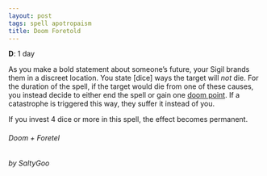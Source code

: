 ```yaml
---
layout: post
tags: spell apotropaism
title: Doom Foretold
---
```

**D**: 1 day

As you make a bold statement about someone’s future, your Sigil brands them in a discreet location. You state [dice] ways the target will _not_ die. For the duration of the spell, if the target would die from one of these causes, you instead decide to either end the spell or gain one [doom point](/list/spell-catastrophe). If a catastrophe is triggered this way, they suffer it instead of you.

If you invest 4 dice or more in this spell, the effect becomes permanent.

###### *Doom + Foretel*

###### by SaltyGoo
